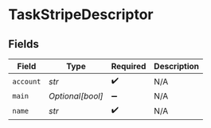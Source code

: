 # TaskStripeDescriptor


## Fields

| Field              | Type               | Required           | Description        |
| ------------------ | ------------------ | ------------------ | ------------------ |
| `account`          | *str*              | :heavy_check_mark: | N/A                |
| `main`             | *Optional[bool]*   | :heavy_minus_sign: | N/A                |
| `name`             | *str*              | :heavy_check_mark: | N/A                |